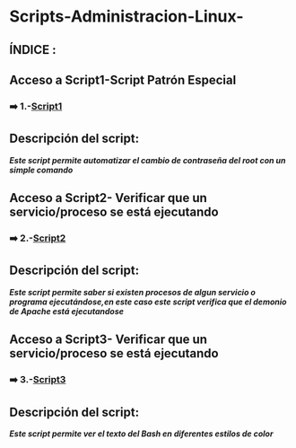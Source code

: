 # Scripts-Administracion-Linux-

## ÍNDICE : ##


## Acceso a Script1-Script Patrón Especial ##
### ➡️ 1.-[Script1](https://github.com/Moisesmart/wget/blob/main/1.-Introducción.md)

## Descripción del script: ##
***Este script permite automatizar el cambio de contraseña del root con un simple comando***

 ## Acceso a Script2- Verificar que un servicio/proceso se está ejecutando
### ➡️ 2.-[Script2](https://github.com/Moisesmart/Scripts-Administracion-Linux-/blob/main/Ejecucionproceso)

## Descripción del script: ## 

***Este script permite saber si existen procesos de algun servicio o programa ejecutándose,en este caso este script verifica que el demonio de Apache está ejecutandose***


## Acceso a Script3- Verificar que un servicio/proceso se está ejecutando
### ➡️ 3.-[Script3](https://github.com/Moisesmart/Scripts-Administracion-Linux-/blob/main/ColorTexto)

## Descripción del script: ## 

***Este script permite ver el texto del Bash en diferentes estilos de color***
